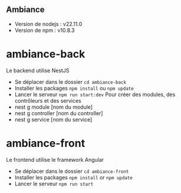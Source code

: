 ## Ambiance
- Version de nodejs : v22.11.0
- Version de npm : v10.8.3
# ambiance-back
Le backend utilise NestJS
- Se déplacer dans le dossier `cd ambiance-back`
- Installer les packages `npm install` ou `npm update`
- Lancer le serveur `npm run start:dev`
Pour créer des modules, des contrôleurs et des services
- nest g module [nom du module]
- nest g controller [nom du controller]
- nest g service [nom du service]
# ambiance-front
Le frontend utilise le framework Angular
- Se déplacer dans le dossier `cd ambiance-front`
- Installer les packages `npm install` or `npm update`
- Lancer le serveur `npm run start`